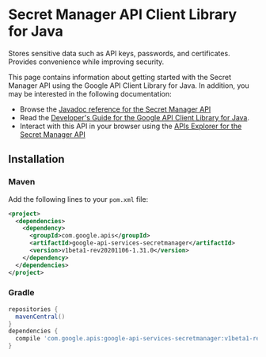 # Secret Manager API Client Library for Java

Stores sensitive data such as API keys, passwords, and certificates. Provides convenience while improving security. 

This page contains information about getting started with the Secret Manager API
using the Google API Client Library for Java. In addition, you may be interested
in the following documentation:

* Browse the [Javadoc reference for the Secret Manager API][javadoc]
* Read the [Developer's Guide for the Google API Client Library for Java][google-api-client].
* Interact with this API in your browser using the [APIs Explorer for the Secret Manager API][api-explorer]

## Installation

### Maven

Add the following lines to your `pom.xml` file:

```xml
<project>
  <dependencies>
    <dependency>
      <groupId>com.google.apis</groupId>
      <artifactId>google-api-services-secretmanager</artifactId>
      <version>v1beta1-rev20201106-1.31.0</version>
    </dependency>
  </dependencies>
</project>
```

### Gradle

```gradle
repositories {
  mavenCentral()
}
dependencies {
  compile 'com.google.apis:google-api-services-secretmanager:v1beta1-rev20201106-1.31.0'
}
```

[javadoc]: https://googleapis.dev/java/google-api-services-secretmanager/latest/index.html
[google-api-client]: https://github.com/googleapis/google-api-java-client/
[api-explorer]: https://developers.google.com/apis-explorer/#p/secretmanager/v1/
